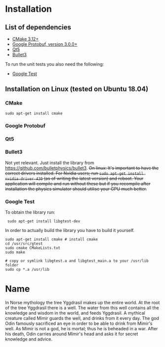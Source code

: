 # Installation
## List of dependencies
* [CMake 3.12+](https://cmake.org/) 
* [Google Protobuf, version 3.0.0+](https://github.com/protocolbuffers/protobuf) 
* [Qt5](https://www.qt.io/)
* [Bullet3](https://github.com/bulletphysics/bullet3)

To run the unit tests you also need the following:
* [Google Test](https://github.com/google/googletest)
## Installation on Linux (tested on Ubuntu 18.04)
### CMake

```
sudo apt-get install cmake
```
### Google Protobuf

### Qt5

### Bullet3
Not yet relevant. Just install the library from https://github.com/bulletphysics/bullet3.
~~On linux: It's important to have the correct drivers installed. For Nvidia users; run
```sudo apt-get install nvidia-driver-430``` (as of writing the latest version) and reboot.
Your application will compile and run without these but if you recompile after installation the physics simulator should utilise your GPU much better.~~

### Google Test
To obtain the library run:
 
 ``` sudo apt-get install libgtest-dev```

In order to actually build the library you have to build it yourself.
```
sudo apt-get install cmake # install cmake
cd /usr/src/gtest
sudo cmake CMakeLists.txt
sudo make

# copy or symlink libgtest.a and libgtest_main.a to your /usr/lib folder
sudo cp *.a /usr/lib

```

# Name
In Norse mythology the tree Yggdrasil makes up the entire world. At the root of the tree Yggdrasil there is a well. The water from this well contains all the knowledge and wisdom in the world, and feeds Yggdrasil. A mythical creature called Mímir guards the well, and drinks from it every day. 
The god Odin famously sacrificed an eye in order to be able to drink from Mímir's well.
As Mímir is not a god, he is mortal; thus he is beheaded in a war. After his death, Odin carries around Mímir's head and asks it for secret knowledge and advice.
